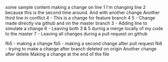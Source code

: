 some sample content making a change on line 1
I'm changing line 2 because this is the second time around. And with another change
Another third line in conflict
4 - This is a change for feature branch 4
5 - Change made directly via github and on the master branch
3 - Adding line to simulate a change
6 - Leaving both 3 & 5 during a merge locally of my code to the master
7 - Leaving all changes during a pull request on github

fb5 - making a change
fb5 - making a second change after pull request
fb6 - trying to make a change after branch deleted on origin
Another change after delete
Making a change at the end of the file